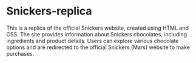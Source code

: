 # Snickers-replica
This is a replica of the official Snickers website, created using HTML and CSS. The site provides information about Snickers chocolates, including ingredients and product details. Users can explore various chocolate options and are redirected to the official Snickers (Mars) website to make purchases.
